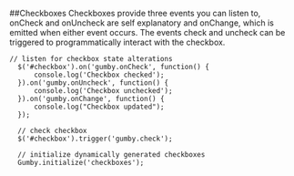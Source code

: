##Checkboxes
Checkboxes provide three events you can listen to, onCheck and onUncheck are self explanatory and onChange, which is emitted when either event occurs. The events check and uncheck can be triggered to programmatically interact with the checkbox.

```
// listen for checkbox state alterations
  $('#checkbox').on('gumby.onCheck', function() {
      console.log('Checkbox checked');
  }).on('gumby.onUncheck', function() {
      console.log('Checkbox unchecked');
  }).on('gumby.onChange', function() {
      console.log("Checkbox updated");
  });
 
  // check checkbox
  $('#checkbox').trigger('gumby.check');
 
  // initialize dynamically generated checkboxes
  Gumby.initialize('checkboxes');
```